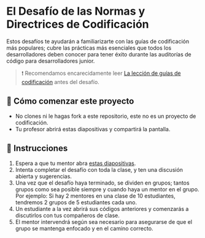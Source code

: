 # El Desafío de las Normas y Directrices de Codificación

Estos desafíos te ayudarán a familiarizarte con las guías de codificación más populares; cubre las prácticas más esenciales que todos los desarrolladores deben conocer para tener éxito durante las auditorías de código para desarrolladores junior.

> :exclamation: Recomendamos encarecidamente leer [La lección de guías de codificación](https://4geeks.com/lesson/coding-standards-guidelines) antes del desafío.
## 🌱 Cómo comenzar este proyecto

- No clones ni le hagas fork a este repositorio, este no es un proyecto de codificación.
- Tu profesor abrirá estas diapositivas y compartirá la pantalla.

## 📝 Instrucciones

1. Espera a que tu mentor abra [estas diapositivas](https://coding-guidelines-challenge.vercel.app).
2. Intenta completar el desafío con toda la clase, y ten una discusión abierta y sugerencias.
3. Una vez que el desafío haya terminado, se dividen en grupos; tantos grupos como sea posible siempre y cuando haya un mentor en el grupo. Por ejemplo: Si hay 2 mentores en una clase de 10 estudiantes, tendremos 2 grupos de 5 estudiantes cada uno.
5. Un estudiante a la vez abrirá sus códigos anteriores y comenzarás a discutirlos con tus compañeros de clase.
6. El mentor intervendrá según sea necesario para asegurarse de que el grupo se mantenga enfocado y en el camino correcto.
